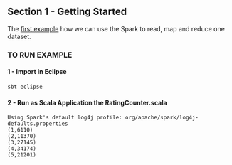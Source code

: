 Section 1 - Getting Started
-----------------------

The [first example](https://github.com/robsonoduarte/learn-spark/blob/master/apache-spark-2-with-scala/spark-with-scala-getting-started/src/main/scala/br/com/mystudies/spark/scala/RatingsCounter.scala) how we can use the Spark to read, map and reduce one dataset.

### TO RUN EXAMPLE

#### 1 - Import in Eclipse
```
sbt eclipse
```

#### 2 - Run as Scala Application the RatingCounter.scala
```
Using Spark's default log4j profile: org/apache/spark/log4j-defaults.properties
(1,6110)
(2,11370)
(3,27145)
(4,34174)
(5,21201)
```
